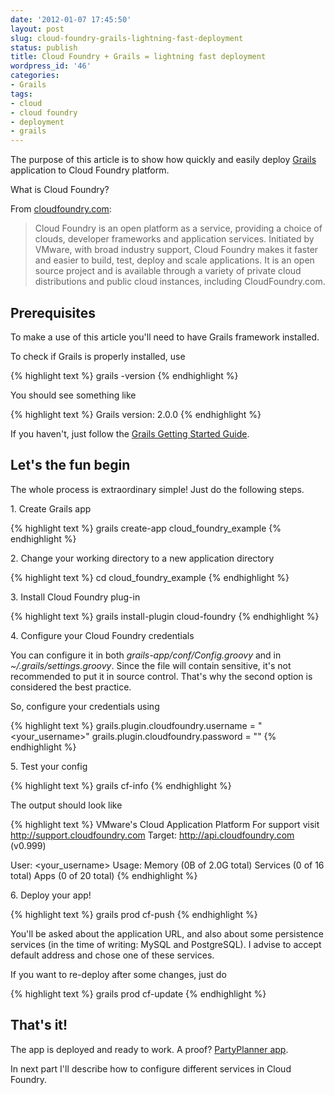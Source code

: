```yaml
---
date: '2012-01-07 17:45:50'
layout: post
slug: cloud-foundry-grails-lightning-fast-deployment
status: publish
title: Cloud Foundry + Grails = lightning fast deployment
wordpress_id: '46'
categories:
- Grails
tags:
- cloud
- cloud foundry
- deployment
- grails
---
```


The purpose of this article is to show how quickly and easily deploy [Grails](http://www.grails.org) application to Cloud Foundry platform.





What is Cloud Foundry?





From [cloudfoundry.com](http://www.cloudfoundry.com/about):





> Cloud Foundry is an open platform as a service, providing a choice of clouds, developer frameworks and application services. Initiated by VMware, with broad industry support, Cloud Foundry makes it faster and easier to build, test, deploy and scale applications. It is an open source project and is available through a variety of private cloud distributions and public cloud instances, including CloudFoundry.com.






## Prerequisites



To make a use of this article you'll need to have Grails framework installed.





To check if Grails is properly installed, use 




{% highlight text %}
  grails -version
{% endhighlight %}





You should see something like




{% highlight text %}
  Grails version: 2.0.0
{% endhighlight %}


If you haven't, just follow the [Grails Getting Started Guide](http://grails.org/doc/latest/guide/gettingStarted.html#requirements).





## Let's the fun begin





The whole process is extraordinary simple! Just do the following steps.







  1\. Create Grails app




{% highlight text %}
  grails create-app cloud_foundry_example
{% endhighlight %}



  2\. Change your working directory to a new application directory




{% highlight text %}
  cd cloud_foundry_example
{% endhighlight %}



  3\. Install Cloud Foundry plug-in




{% highlight text %}
  grails install-plugin cloud-foundry
{% endhighlight %}
    



  4\. Configure your Cloud Foundry credentials





You can configure it in both _grails-app/conf/Config.groovy_ and in _~/.grails/settings.groovy_. Since the file will contain sensitive, it's not recommended to put it in source control. That's why the second option is considered the best practice.





So, configure your credentials using




{% highlight text %}
  grails.plugin.cloudfoundry.username = "<your_username>"
  grails.plugin.cloudfoundry.password = "<pass>"
{% endhighlight %}



  5\. Test your config




{% highlight text %}
  grails cf-info
{% endhighlight %}





The output should look like




{% highlight text %}
  VMware's Cloud Application Platform
  For support visit http://support.cloudfoundry.com
  Target:   http://api.cloudfoundry.com (v0.999)
  
  User:     <your_username>
  Usage:    Memory   (0B of 2.0G total)
            Services (0 of 16 total)
            Apps     (0 of 20 total)
{% endhighlight %}



  6\. Deploy your app!




{% highlight text %}
  grails prod cf-push
{% endhighlight %}





You'll be asked about the application URL, and also about some persistence services (in the time of writing: MySQL and PostgreSQL). I advise to accept default address and chose one of these services.





If you want to re-deploy after some changes, just do




{% highlight text %}
  grails prod cf-update
{% endhighlight %}






## That's it!





The app is deployed and ready to work. A proof? [PartyPlanner app](http://partyplanner.cloudfoundry.com/).





In next part I'll describe how to configure different services in Cloud Foundry.



